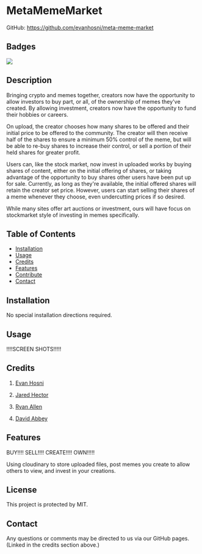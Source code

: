 # MetaMemeMarket

GitHub: https://github.com/evanhosni/meta-meme-market

## Badges
![](https://img.shields.io/badge/License-MIT%20-blue.svg)
## Description

Bringing crypto and memes together, creators now have the opportunity to allow investors to buy part, or all, of the ownership of memes they've created. By allowing investment, creators now have the opportunity to fund their hobbies or careers. 

On upload, the creator chooses how many shares to be offered and their initial price to be offered to the community. The creator will then receive half of the shares to ensure a minimum 50% control of the meme, but will be able to re-buy shares to increase their control, or sell a portion of their held shares for greater profit.

Users can, like the stock market, now invest in uploaded works by buying shares of content, either on the initial offering of shares, or taking advantage of the opportunity to buy shares other users have been put up for sale. Currently, as long as they're available, the initial offered shares will retain the creator set price. However, users can start selling their shares of a meme whenever they choose, even undercutting prices if so desired.

While many sites offer art auctions or investment, ours will have focus on stockmarket style of investing in memes specifically.

## Table of Contents

* [Installation](#installation)
* [Usage](#usage)
* [Credits](#credits)
* [Features](#features)
* [Contribute](#contribute)
* [Contact](#contact)

## Installation

No special installation directions required.

## Usage

!!!!SCREEN SHOTS!!!!!

## Credits

1. [Evan Hosni](https://github.com/evanhosni)

2. [Jared Hector](https://github.com/jwhector)

3. [Ryan Allen](https://github.com/Rallen4)

4. [David Abbey](https://github.com/davidabbey102)

## Features

BUY!!!! SELL!!!! CREATE!!!! OWN!!!!!

Using cloudinary to store uploaded files, post memes you create to allow others to view, and invest in your creations.

## License

This project is protected by MIT.

## Contact

Any questions or comments may be directed to us via our GitHub pages. (Linked in the credits section above.)



